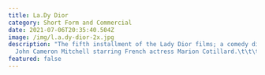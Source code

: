```yaml
---
title: La.Dy Dior
category: Short Form and Commercial
date: 2021-07-06T20:35:40.504Z
image: /img/l.a.dy-dior-2x.jpg
description: "The fifth installment of the Lady Dior films; a comedy directed by
  John Cameron Mitchell starring French actress Marion Cotillard.\t\t\t\t\t\t\t"
featured: false
---
```

